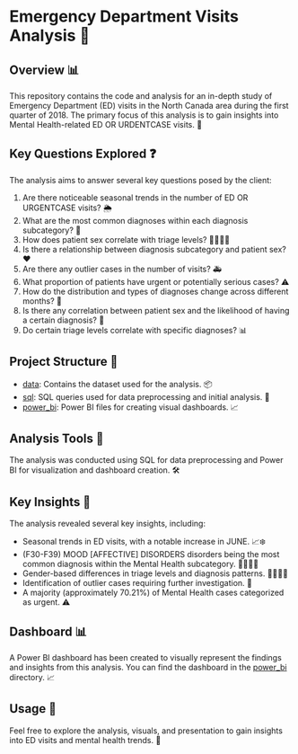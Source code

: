 # Emergency Department Visits Analysis 🏥

## Overview 📊
This repository contains the code and analysis for an in-depth study of Emergency Department (ED) visits in the North Canada area during the first quarter of 2018. The primary focus of this analysis is to gain insights into Mental Health-related ED OR URDENTCASE visits. 🧠

## Key Questions Explored ❓
The analysis aims to answer several key questions posed by the client:
1. Are there noticeable seasonal trends in the number of ED OR URGENTCASE visits? 🌦️
2. What are the most common diagnoses within each diagnosis subcategory? 💉
3. How does patient sex correlate with triage levels? 👩‍⚕️👨‍⚕️
4. Is there a relationship between diagnosis subcategory and patient sex? ❤️
5. Are there any outlier cases in the number of visits? 🚑
6. What proportion of patients have urgent or potentially serious cases? ⚠️
7. How do the distribution and types of diagnoses change across different months? 📅
8. Is there any correlation between patient sex and the likelihood of having a certain diagnosis? 👥
9. Do certain triage levels correlate with specific diagnoses? 📊

## Project Structure 📂
- [data](https://github.com/DataAsh21/MEGA_PROJECT/blob/36341b9e552fdeba62c949730f7d6f0c113591de/HOSPITAL%20DATA.xlsx): Contains the dataset used for the analysis. 📦
- [sql](https://github.com/DataAsh21/MEGA_PROJECT/blob/1d21ab022a85cf5cc2fc9e69460764833caeb3aa/SQLQuery%20HOSPITAL.sql): SQL queries used for data preprocessing and initial analysis. 📝
- [power_bi](https://github.com/DataAsh21/MEGA_PROJECT/blob/1d21ab022a85cf5cc2fc9e69460764833caeb3aa/hospital.pbix): Power BI files for creating visual dashboards. 📈


## Analysis Tools 🔧
The analysis was conducted using SQL for data preprocessing and Power BI for visualization and dashboard creation. 🛠️

## Key Insights 🧐
The analysis revealed several key insights, including:
- Seasonal trends in ED visits, with a notable increase in JUNE. 📈❄️
- (F30-F39) MOOD [AFFECTIVE] DISORDERS disorders being the most common diagnosis within the Mental Health subcategory. 💆‍♀️💆‍♂️
- Gender-based differences in triage levels and diagnosis patterns. 👩‍⚕️👨‍⚕️
- Identification of outlier cases requiring further investigation. 🚨
- A majority (approximately 70.21%) of Mental Health cases categorized as urgent. ⚠️

## Dashboard 📊
A Power BI dashboard has been created to visually represent the findings and insights from this analysis. You can find the dashboard in the [power_bi](https://github.com/DataAsh21/MEGA_PROJECT/blob/1d21ab022a85cf5cc2fc9e69460764833caeb3aa/hospital.pbix) directory. 📈



## Usage 🚀
Feel free to explore the analysis, visuals, and presentation to gain insights into ED visits and mental health trends. 🧐

